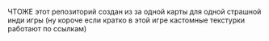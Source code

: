 ЧТОЖЕ этот репозиторий создан из за одной карты для одной страшной инди игры (ну короче если кратко в этой игре кастомные текстурки работают по ссылкам)
